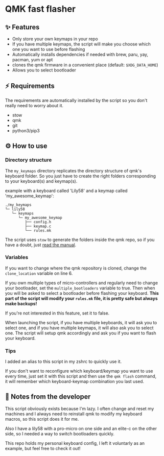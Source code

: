 # QMK fast flasher

## ✨ Features

- Only store your own keymaps in your repo
- If you have multiple keymaps, the script will make you choose which one you
want to use before flashing
- Automatically installs dependencies if needed with brew, paru, yay, pacman,
yum or apt
- clones the qmk firmware in a convenient place (default: `$XDG_DATA_HOME`)
- Allows you to select bootloader

## ⚡️ Requirements

The requirements are automatically installed by the script so you don't really
need to worry about it.

- stow
- qmk
- git
- python3/pip3

## ⚙️  How to use

### Directory structure

The `my_keymaps` directory replicates the directory structure of qmk's keyboard
folder. So you just have to create the right folders corresponding to your
keyboard(s) and keymap(s).

example with a keyboard called 'Lily58' and a keymap called
'my\_awesome\_keymap':
```
./my_keymaps
└─ lily58
   └─ keymaps
      └─ my_awesome_keymap
         ├── config.h
         ├── keymap.c
         └── rules.mk
```

The script uses `stow` to generate the folders inside the qmk repo, so if you
have a doubt, just
[read the manual](https://www.gnu.org/s/stow/manual/stow.html).

### Variables

If you want to change where the qmk repository is cloned, change the
`clone_location` variable on line 6.

If you own multiple types of micro-controllers and regularly need to change your
bootloader, set the `multiple_bootloaders` variable to true. Then when you will
be asked to select a bootloader before flashing your keyboard.
**This part of the script will modify your `rules.mk` file, it is pretty safe
but always make backups!**

If you're not interested in this feature, set it to false.

When launching the script, if you have multiple keyboards, it will ask you to
select one, and if you have multiple keymaps, it will also ask you to select
one. The script will setup qmk accordingly and ask you if you want to flash your
keyboard.

### Tips

I added an alias to this script in my zshrc to quickly use it.

If you don't want to reconfigure which keyboard/keymap you want to use every
time, just set it with this script and then use the `qmk flash` command, it will
remember which keyboard-keymap combination you last used.

## 🤨 Notes from the developer

This script obviously exists because I'm lazy.
I often change and reset my machines and I always need to reinstall qmk to
modify my keyboard macros, so this script does it for me.

Also I have a lily58 with a pro-micro on one side and an elite-c on the other
side, so I needed a way to switch bootloaders quickly.

This repo holds my personal keyboard config, I left it voluntarly as an example,
but feel free to check it out!
